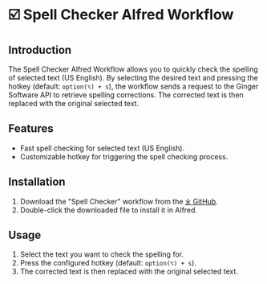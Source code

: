 # ☑️ Spell Checker Alfred Workflow

## Introduction

The Spell Checker Alfred Workflow allows you to quickly check the spelling of selected text (US English). By selecting the desired text and pressing the hotkey (default: `option(⌥) + s`), the workflow sends a request to the Ginger Software API to retrieve spelling corrections. The corrected text is then replaced with the original selected text.

## Features

- Fast spell checking for selected text (US English).
- Customizable hotkey for triggering the spell checking process.

## Installation

1. Download the "Spell Checker" workflow from the [⤓ GitHub]().
2. Double-click the downloaded file to install it in Alfred.

## Usage

1. Select the text you want to check the spelling for.
2. Press the configured hotkey (default: `option(⌥) + s`).
3. The corrected text is then replaced with the original selected text.
